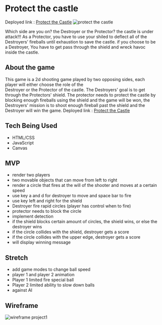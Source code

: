 # Protect the castle

Deployed link : [Protect the Castle](https://lawrencesalinas.github.io/Protect-the-castle/)
![protect the castle](https://user-images.githubusercontent.com/22379194/149902121-16ea49d9-2d20-428e-bc30-e6699f255d04.png)

Which side are you on? the Destroyer or the Protector? the castle is under attack!!! As a Protector, you have to use your 
shiled to deflect all of the Destroyers'  fireballs until exhaustion to save the castle. if you choose to be a Destroyer, 
You have to get pass through the shield and wreck havoc inside the castle.


## About the game 

This game is a 2d shooting game played by two opposing sides, each player will either choose the role of the  
Destroyer or the Protector of the castle. The Destroyers' goal is to get through the Protectors' shield.
The protector needs to protect the castle by blocking enough fireballs using the shield and the game will be won,
the Destroyers' mission is to shoot enough fireball past the shield and the Destroyer will win the game.
Deployed link : [Protect the Castle](https://lawrencesalinas.github.io/Protect-the-castle/)

## Tech Being Used
* HTML/CSS
* JavaScript
* Canvas
  
## MVP

* render two players
* two movable objects that can move from left to right
* render a circle that fires at the will of the shooter  and moves at a certain speed
* use key a and d for destroyer to move and space bar to fire
* use key  left and right for  the shield
* Destroyer fire rapid circles (player has control when to fire)
* protector needs to block the circle
* implement detection 
* if the shield blocks certain amount of circles, the shield wins, or else the destroyer wins
* if the circle collides with the shield, destroyer gets a score
* if the circle collides with the upper edge, destroyer gets a score
* will display winning message


## Stretch

* add game modes to change ball speed
* player 1 and player 2 animation
* Player 1 limited fire special ball
* Player 2 limited ability to slow down balls
* against AI


## Wireframe
![wireframe project1](https://user-images.githubusercontent.com/22379194/138540531-9622c6af-3c10-4f47-af6f-545e4b409432.png)



